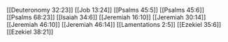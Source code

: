 [[Deuteronomy 32:23]]
[[Job 13:24]]
[[Psalms 45:5]]
[[Psalms 45:6]]
[[Psalms 68:23]]
[[Isaiah 34:6]]
[[Jeremiah 16:10]]
[[Jeremiah 30:14]]
[[Jeremiah 46:10]]
[[Jeremiah 46:14]]
[[Lamentations 2:5]]
[[Ezekiel 35:6]]
[[Ezekiel 38:21]]
